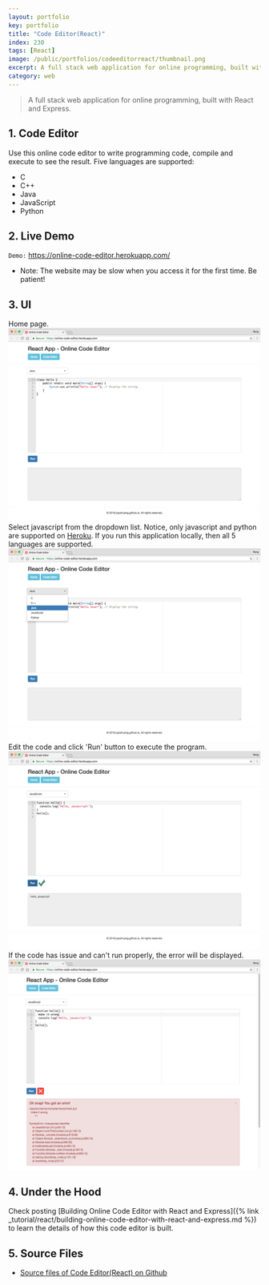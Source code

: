 ```yaml
---
layout: portfolio
key: portfolio
title: "Code Editor(React)"
index: 230
tags: [React]
image: /public/portfolios/codeeditorreact/thumbnail.png
excerpt: A full stack web application for online programming, built with React and Express.
category: web
---
```


> A full stack web application for online programming, built with React and Express.

## 1. Code Editor
Use this online code editor to write programming code, compile and execute to see the result. Five languages are supported:
* C
* C++
* Java
* JavaScript
* Python

## 2. Live Demo
`Demo:` <a href="https://online-code-editor.herokuapp.com/" target="\_blank">https://online-code-editor.herokuapp.com/</a>
* Note: The website may be slow when you access it for the first time. Be patient!

## 3. UI
Home page.
![image](/public/portfolios/codeeditorreact/homepage.png)
Select javascript from the dropdown list. Notice, only javascript and python are supported on [Heroku](https://www.heroku.com/). If you run this application locally, then all 5 languages are supported.
![image](/public/portfolios/codeeditorreact/selectlanguage.png)
Edit the code and click 'Run' button to execute the program.
![image](/public/portfolios/codeeditorreact/execute.png)
If the code has issue and can't run properly, the error will be displayed.
![image](/public/portfolios/codeeditorreact/error.png)

## 4. Under the Hood
Check posting [Building Online Code Editor with React and Express]({% link _tutorial/react/building-online-code-editor-with-react-and-express.md %}) to learn the details of how this code editor is built.

## 5. Source Files
* [Source files of Code Editor(React) on Github](https://github.com/jojozhuang/code-editor-react)

